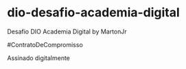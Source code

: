 # dio-desafio-academia-digital
Desafio DIO Academia Digital by MartonJr


#ContratoDeCompromisso

Assinado digitalmente